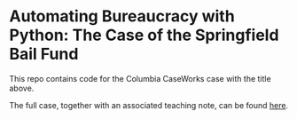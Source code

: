 # Automating Bureaucracy with Python: The Case of the Springfield Bail Fund

This repo contains code for the Columbia CaseWorks case with the title above.

The full case, together with an associated teaching note, can be found [here](https://www8.gsb.columbia.edu/caseworks/node/1016).
